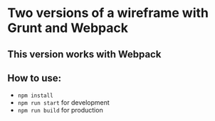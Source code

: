 # Two versions of a wireframe with Grunt and Webpack

## This version works with Webpack

## How to use:
- ```npm install```
- ```npm run start``` for development
- ```npm run build``` for production
